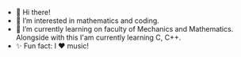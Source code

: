 - 👋 Hi there!
- 👀 I’m interested in mathematics and coding.
- 🌱 I’m currently learning on faculty of Mechanics and Mathematics. Alongside with this I'am currently learning C, C++.
- ✨ Fun fact: I ❤ music!
<!---
DanyaFire/DanyaFire is a ✨ special ✨ repository because its `README.md` (this file) appears on your GitHub profile.
You can click the Preview link to take a look at your changes.
--->
